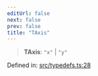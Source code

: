 ```yaml
---
editUrl: false
next: false
prev: false
title: "TAxis"
---
```


> **TAxis**: `"x"` \| `"y"`

Defined in: [src/typedefs.ts:28](https://github.com/fabricjs/fabric.js/blob/8748628df7e9de00ba77413bfc3ad9e9fe9d4f30/src/typedefs.ts#L28)
